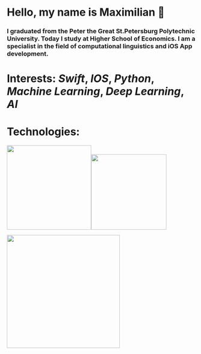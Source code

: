 # Hello, my name is Maximilian 🌚

### I graduated from the  Peter the Great St.Petersburg Polytechnic University. Today I study at Higher School of Economics. I am a specialist in the field of computational linguistics and iOS App development.

# Interests: *Swift*, *IOS*, *Python*, *Machine Learning*, *Deep Learning*, *AI*

# Technologies:
<img src= "https://img.shields.io/badge/Python-FFFFFF?style=for-the-badge&logo=python&logoColor = black " width="224"/><img src= "https://img.shields.io/badge/Swift-FFFFFF?style=for-the-badge&logo=Swift&logoColor = orange " width="200"/>

<img src="https://komarev.com/ghpvc/?username=BroMaArago&style=flat-square&color=blue" alt="" width="300" />
